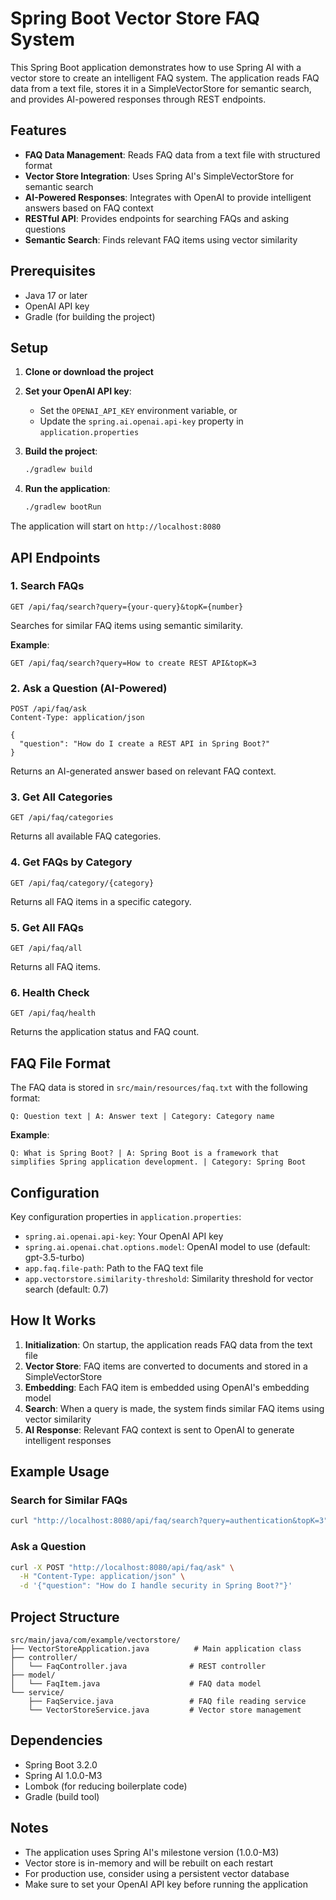 # Spring Boot Vector Store FAQ System

This Spring Boot application demonstrates how to use Spring AI with a vector store to create an intelligent FAQ system. The application reads FAQ data from a text file, stores it in a SimpleVectorStore for semantic search, and provides AI-powered responses through REST endpoints.

## Features

- **FAQ Data Management**: Reads FAQ data from a text file with structured format
- **Vector Store Integration**: Uses Spring AI's SimpleVectorStore for semantic search
- **AI-Powered Responses**: Integrates with OpenAI to provide intelligent answers based on FAQ context
- **RESTful API**: Provides endpoints for searching FAQs and asking questions
- **Semantic Search**: Finds relevant FAQ items using vector similarity

## Prerequisites

- Java 17 or later
- OpenAI API key
- Gradle (for building the project)

## Setup

1. **Clone or download the project**

2. **Set your OpenAI API key**:
   - Set the `OPENAI_API_KEY` environment variable, or
   - Update the `spring.ai.openai.api-key` property in `application.properties`

3. **Build the project**:
   ```bash
   ./gradlew build
   ```

4. **Run the application**:
   ```bash
   ./gradlew bootRun
   ```

The application will start on `http://localhost:8080`

## API Endpoints

### 1. Search FAQs
```
GET /api/faq/search?query={your-query}&topK={number}
```
Searches for similar FAQ items using semantic similarity.

**Example**:
```
GET /api/faq/search?query=How to create REST API&topK=3
```

### 2. Ask a Question (AI-Powered)
```
POST /api/faq/ask
Content-Type: application/json

{
  "question": "How do I create a REST API in Spring Boot?"
}
```
Returns an AI-generated answer based on relevant FAQ context.

### 3. Get All Categories
```
GET /api/faq/categories
```
Returns all available FAQ categories.

### 4. Get FAQs by Category
```
GET /api/faq/category/{category}
```
Returns all FAQ items in a specific category.

### 5. Get All FAQs
```
GET /api/faq/all
```
Returns all FAQ items.

### 6. Health Check
```
GET /api/faq/health
```
Returns the application status and FAQ count.

## FAQ File Format

The FAQ data is stored in `src/main/resources/faq.txt` with the following format:
```
Q: Question text | A: Answer text | Category: Category name
```

**Example**:
```
Q: What is Spring Boot? | A: Spring Boot is a framework that simplifies Spring application development. | Category: Spring Boot
```

## Configuration

Key configuration properties in `application.properties`:

- `spring.ai.openai.api-key`: Your OpenAI API key
- `spring.ai.openai.chat.options.model`: OpenAI model to use (default: gpt-3.5-turbo)
- `app.faq.file-path`: Path to the FAQ text file
- `app.vectorstore.similarity-threshold`: Similarity threshold for vector search (default: 0.7)

## How It Works

1. **Initialization**: On startup, the application reads FAQ data from the text file
2. **Vector Store**: FAQ items are converted to documents and stored in a SimpleVectorStore
3. **Embedding**: Each FAQ item is embedded using OpenAI's embedding model
4. **Search**: When a query is made, the system finds similar FAQ items using vector similarity
5. **AI Response**: Relevant FAQ context is sent to OpenAI to generate intelligent responses

## Example Usage

### Search for Similar FAQs
```bash
curl "http://localhost:8080/api/faq/search?query=authentication&topK=3"
```

### Ask a Question
```bash
curl -X POST "http://localhost:8080/api/faq/ask" \
  -H "Content-Type: application/json" \
  -d '{"question": "How do I handle security in Spring Boot?"}'
```

## Project Structure

```
src/main/java/com/example/vectorstore/
├── VectorStoreApplication.java          # Main application class
├── controller/
│   └── FaqController.java              # REST controller
├── model/
│   └── FaqItem.java                    # FAQ data model
└── service/
    ├── FaqService.java                 # FAQ file reading service
    └── VectorStoreService.java         # Vector store management
```

## Dependencies

- Spring Boot 3.2.0
- Spring AI 1.0.0-M3
- Lombok (for reducing boilerplate code)
- Gradle (build tool)

## Notes

- The application uses Spring AI's milestone version (1.0.0-M3)
- Vector store is in-memory and will be rebuilt on each restart
- For production use, consider using a persistent vector database
- Make sure to set your OpenAI API key before running the application
